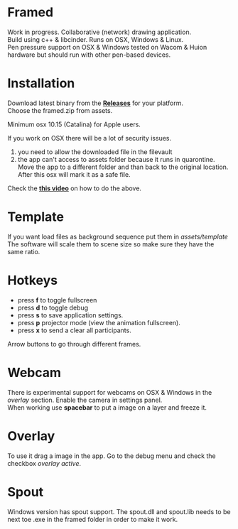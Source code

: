 # Framed
Work in progress. Collaborative (network) drawing application.  
Build using c++ & libcinder. Runs on OSX, Windows & Linux.  
Pen pressure support on OSX & Windows tested on Wacom & Huion hardware but should run with other pen-based devices.

# Installation
Download latest binary from the **[Releases](https://github.com/lab101/Framed/releases )** for your platform.  
Choose the framed.zip from assets.

Minimum osx 10.15 (Catalina) for Apple users.

If you work on OSX there will be a lot of security issues.
1. you need to allow the downloaded file in the filevault
2. the app can't access to assets folder because it runs in quarontine. Move the app to a different folder and than back to the original location. After this osx will mark it as a safe file.

Check the **[this video](https://vimeo.com/508517646/c90b0e026f )** on how to do the above.


# Template
If you want load files as background sequence put them in *assets/template*
The software will scale them to scene size so make sure they have the same ratio. 

# Hotkeys
- press **f** to toggle fullscreen
- press **d** to toggle debug
- press **s** to save application settings.
- press **p** projector mode (view the animation fullscreen).
- press **x** to send a clear all participants. 

Arrow buttons to go through different frames.

# Webcam
There is experimental support for webcams on OSX & Windows in the *overlay* section. 
Enable the camera in settings panel.  
When working use **spacebar** to put a image on a layer and freeze it.

# Overlay
To use it drag a image in the app. 
Go to the debug menu and check the checkbox *overlay active*.

# Spout
Windows version has spout support.
The spout.dll and spout.lib needs to be next toe .exe in the framed folder in order to make it work.


